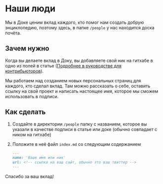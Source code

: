 # Наши люди

Мы в Доке ценим вклад каждого, кто помог нам создать добрую энциклопедию, поэтому здесь, в папке `/people` у нас находится доска почёта. 

## Зачем нужно

Когда вы делаете вклад в Доку, вы добавляете свой ник на гитхабе в одно из полей в статье ([Подробнее в руководстве для контрибьюторов](../docs/contributing.md)). 

Мы работаем над созданием новых персональных страниц для каждого, кто сделал вклад. Там можно рассказать о себе, оставить ссылку на свой проект и написать настоящее имя, которое мы сможем использовать в подписи. 

## Как сделать

1. Создайте в директории `/people` папку с названием, которое вы указали в качестве подписи в статье или доке (обычно совпадает с ником на гитхабе)
1. Положите в неё файл `index.md` со следующим содержанием

    ```md
    ---
    name: 'Ваше имя или ник'
    url: <!-- ссылка на ваш сайт, обычно это ваш твиттер -->
    ---
    ```

Спасибо за ваш вклад!